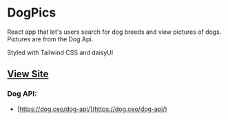 # DogPics

React app that let's users search for dog breeds and view pictures of dogs. Pictures are from the Dog Api.

Styled with Tailwind CSS and daisyUI

## [View Site](https://dog-pics-lemon.vercel.app/)

### Dog API:

- [https://dog.ceo/dog-api/](https://dog.ceo/dog-api/)
